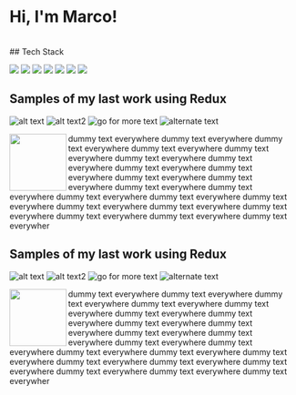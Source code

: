 
# Hi, I'm Marco! 
<br />
## Tech Stack

![](https://img.shields.io/badge/-HTML5-purple)
![](https://img.shields.io/badge/-CSS-blue)
![](https://img.shields.io/badge/-JAVASCRIPT-orange)
![](https://img.shields.io/badge/-REACT-green)
![](https://img.shields.io/badge/-REDUX-purple)
![](https://img.shields.io/badge/-BOOTSTRAP5-pink)
![](https://img.shields.io/badge/-TAILWINDCSS-green)

## Samples of my last work using Redux
![alt text](https://img.shields.io/badge/-html5-green)
![alt text2](https://img.shields.io/badge/-reactjs-purple)
![go for more text](https://img.shields.io/badge/-css-skyblue)
![alternate text](https://img.shields.io/badge/-redux-orange)

<img src="https://cdn.pixabay.com/photo/2023/06/05/11/21/landscape-8042018_1280.jpg" align="left" width="100" height="100" />
<p>
dummy text everywhere dummy text everywhere dummy text everywhere dummy text everywhere dummy text everywhere dummy text everywhere dummy text everywhere dummy text everywhere dummy text everywhere dummy text everywhere dummy text everywhere dummy text everywhere dummy text everywhere dummy text everywhere dummy text everywhere dummy text everywhere dummy text everywhere dummy text everywhere dummy text everywhere dummy text everywhere dummy text everywhere dummy text everywher
</p>

## Samples of my last work using Redux
![alt text](https://img.shields.io/badge/-html5-green)
![alt text2](https://img.shields.io/badge/-reactjs-purple)
![go for more text](https://img.shields.io/badge/-css-skyblue)
![alternate text](https://img.shields.io/badge/-redux-orange)

<img src="https://cdn.pixabay.com/photo/2023/06/05/11/21/landscape-8042018_1280.jpg" align="left" width="100" height="100" />
<p>
dummy text everywhere dummy text everywhere dummy text everywhere dummy text everywhere dummy text everywhere dummy text everywhere dummy text everywhere dummy text everywhere dummy text everywhere dummy text everywhere dummy text everywhere dummy text everywhere dummy text everywhere dummy text everywhere dummy text everywhere dummy text everywhere dummy text everywhere dummy text everywhere dummy text everywhere dummy text everywhere dummy text everywhere dummy text everywher
</p>



